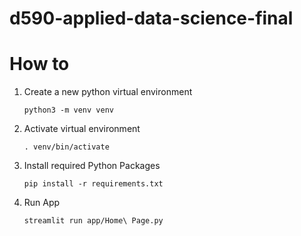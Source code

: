 # d590-applied-data-science-final

# How to

1. Create a new python virtual environment

    `python3 -m venv venv`

2. Activate virtual environment

    `. venv/bin/activate`

3. Install required Python Packages

    `pip install -r requirements.txt`

4. Run App

    `streamlit run app/Home\ Page.py`